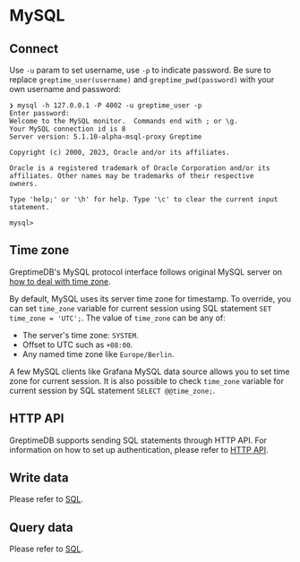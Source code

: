 # MySQL

## Connect

Use `-u` param to set username, use `-p` to indicate password. Be sure to replace `greptime_user(username)` and `greptime_pwd(password)` with your own username and password:

```shell
❯ mysql -h 127.0.0.1 -P 4002 -u greptime_user -p
Enter password:
Welcome to the MySQL monitor.  Commands end with ; or \g.
Your MySQL connection id is 8
Server version: 5.1.10-alpha-msql-proxy Greptime

Copyright (c) 2000, 2023, Oracle and/or its affiliates.

Oracle is a registered trademark of Oracle Corporation and/or its
affiliates. Other names may be trademarks of their respective
owners.

Type 'help;' or '\h' for help. Type '\c' to clear the current input statement.

mysql>
```

## Time zone

GreptimeDB's MySQL protocol interface follows original MySQL server on [how to
deal with time zone](https://dev.mysql.com/doc/refman/8.0/en/time-zone-support.html).

By default, MySQL uses its server time zone for timestamp. To override, you can
set `time_zone` variable for current session using SQL statement `SET time_zone
= 'UTC';`. The value of `time_zone` can be any of:

- The server's time zone: `SYSTEM`.
- Offset to UTC such as `+08:00`.
- Any named time zone like `Europe/Berlin`.

A few MySQL clients like Grafana MySQL data source allows you to set time zone
for current session. It is also possible to check `time_zone` variable for
current session by SQL statement `SELECT @@time_zone;`.

## HTTP API

GreptimeDB supports sending SQL statements through HTTP API. For information on how to set up authentication, please refer to [HTTP API](./http-api.md).

## Write data

Please refer to [SQL](../write-data/sql.md).

## Query data

Please refer to [SQL](../query-data/sql.md).
